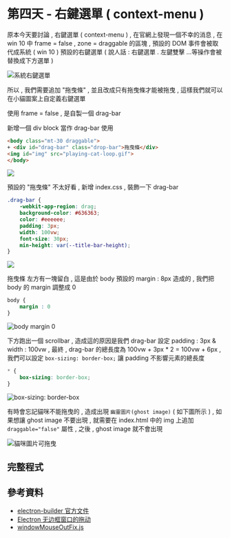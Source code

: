 # 第四天 - 右鍵選單 ( context-menu )

原本今天要討論 , 右鍵選單 ( context-menu ) , 
在官網上發現一個不幸的消息 , 
在 win 10 中 frame = false , zone = draggable 的區塊 , 
預設的 DOM 事件會被取代成系統 ( win 10 ) 預設的右鍵選單
 ( 說人話 : 右鍵選單 . 左鍵雙擊 ...等操作會被替換成下方選單 )

![系統右鍵選單](https://i.imgur.com/n4yGWqy.png)

所以 , 我們需要追加 "拖曳條" , 並且改成只有拖曳條才能被拖曳 , 這樣我們就可以在小貓圖案上自定義右鍵選單

使用 frame = false , 是自製一個 drag-bar 

新增一個 div block 當作 drag-bar 使用
```html
<body class="mt-30 draggable">
+ <div id="drag-bar" class="drop-bar">拖曳條</div>
<img id="img" src="playing-cat-loop.gif">
</body>
```

![](https://i.imgur.com/nOT36mm.png)


預設的 "拖曳條" 不太好看 , 新增 index.css , 裝飾一下 drag-bar 
```css
.drag-bar {
    -webkit-app-region: drag;
    background-color: #636363;
    color: #eeeeee;
    padding: 3px;
    width: 100vw;
    font-size: 30px;
    min-height: var(--title-bar-height);
}
```

![](https://i.imgur.com/Ud2WyTD.png)

拖曳條 左方有一塊留白 , 這是由於 body 預設的 margin : 8px 造成的 , 
我們把 body 的 margin 調整成 0 

```css
body {
    margin : 0
}
```

![body margin 0](https://i.imgur.com/BNiQIFv.png)

下方跑出一個 scrollbar , 造成這的原因是我們 drag-bar 設定 padding : 3px & width : 100vw ,
最終 ,  drag-bar 的總長度為 100vw + 3px * 2 = 100vw + 6px , 
我們可以設定 `box-sizing: border-box;` 讓 padding 不影響元素的總長度

```css
* {
    box-sizing: border-box;
}
```

![box-sizing: border-box](https://i.imgur.com/a8VtMJZ.png)


有時會忘記貓咪不能拖曳的 , 造成出現 `幽靈圖片(ghost image)` ( 如下圖所示 ) , 
如果想讓 ghost image 不要出現 , 
就需要在 index.html 中的 img 上追加 `draggable="false"` 屬性 ,
之後 , ghost image 就不會出現

![貓咪圖片可拖曳](https://i.imgur.com/1bC0dfM.png)



## 完整程式



## 參考資料

- [electron-builder 官方文件](https://www.electron.build/)
- [Electron 无边框窗口的拖动](https://sin.pub/blog/electron-frameless-drag/)
- [windowMouseOutFix.js](https://gist.github.com/louisameline/1213bb112c6cb12a98b2ab525dfb8b07)